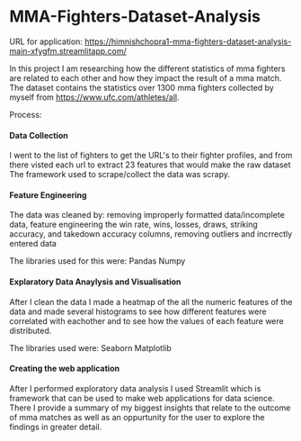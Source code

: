 # MMA-Fighters-Dataset-Analysis

URL for application: https://himnishchopra1-mma-fighters-dataset-analysis-main-xfygfm.streamlitapp.com/

In this project I am researching how the different statistics of mma fighters are related to each other and how they impact the result of a mma match. The dataset contains the statistics over 1300 mma fighters collected by myself from https://www.ufc.com/athletes/all.

Process:

#### Data Collection
I went to the list of fighters to get the URL's to their fighter profiles, and from there visted each url to extract 23 features that would make the raw dataset
The framework used to scrape/collect the data was scrapy.  

#### Feature Engineering
The data was cleaned by:
removing improperly formatted data/incomplete data,
feature engineering the win rate, wins, losses, draws, striking accuracy, and takedown accuracy columns,
removing outliers and incrrectly entered data

The libraries used for this were:
Pandas
Numpy

#### Explaratory Data Anaylysis and Visualisation

After I clean the data I made a heatmap of the all the numeric features of the data and made several histograms to see how different features were correlated with eachother and to see how the values of each feature were distributed.

The libraries used were:
Seaborn
Matplotlib

#### Creating the web application
After I performed exploratory data analysis I used Streamlit which is framework that can be used to make web applications for data science. There I provide a summary of my biggest insights that relate to the outcome of mma matches as well as an oppurtunity for the user to explore the findings in greater detail.
